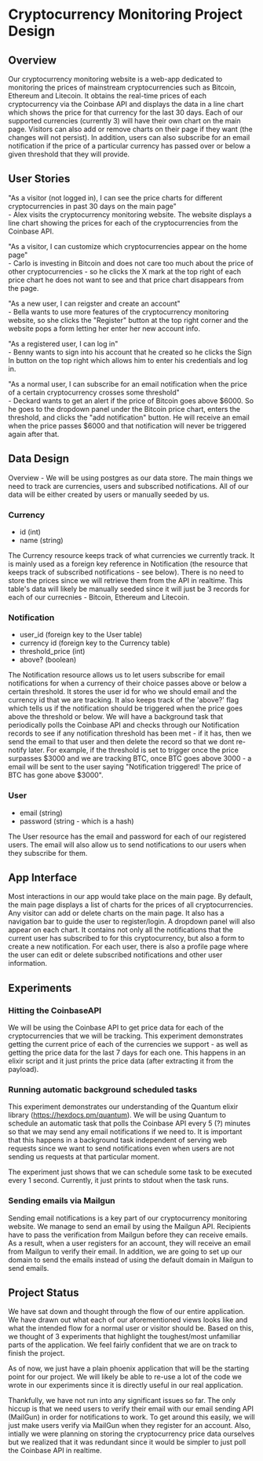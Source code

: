 # Cryptocurrency Monitoring Project Design
## Overview
Our cryptocurrency monitoring website is a web-app dedicated to monitoring the prices of mainstream cryptocurrencies such as Bitcoin, Ethereum and Litecoin. It obtains the real-time prices of each cryptocurrency via the Coinbase API and displays the data in a line chart which shows the price for that currency for the last 30 days. Each of our supported currencies (currently 3) will have their own chart on the main page. Visitors can also add or remove charts on their page if they want (the changes will not persist). In addition, users can also subscribe for an email notification if the price of a particular currency has passed over or below a given threshold that they will provide.

## User Stories
"As a visitor (not logged in), I can see the price charts for different cryptocurrencies in past 30 days on the main page" <br>
\- Alex visits the cryptocurrency monitoring website. The website displays a line chart showing the prices for each of the cryptocurrencies from the Coinbase API.

"As a visitor, I can customize which cryptocurrencies appear on the home page"<br>
\- Carlo is investing in Bitcoin and does not care too much about the price of other cryptocurrencies - so he clicks the X mark at the top right of each price chart he does not want to see and that price chart disappears from the page.

"As a new user, I can reigster and create an account"<br>
\- Bella wants to use more features of the cryptocurrency monitoring website, so she clicks the "Register" button at the top right corner and the website pops a form letting her enter her new account info.

"As a registered user, I can log in"<br>
\- Benny wants to sign into his account that he created so he clicks the Sign In button on the top right which allows him to enter his credentials and log in.

"As a normal user, I can subscribe for an email notification when the price of a certain cryptocurrency crosses some threshold"<br>
\- Deckard wants to get an alert if the price of Bitcoin goes above $6000. So he goes to the dropdown panel under the Bitcoin price chart, enters the threshold, and clicks the "add notification" button. He will receive an email when the price passes $6000 and that notification will never be triggered again after that.

## Data Design

Overview - We will be using postgres as our data store. The main things we need to track are currencies, users and subscribed notifications. All of our data will be either created by users or manually seeded by us.

### Currency
- id (int)
- name (string)

The Currency resource keeps track of what currencies we currently track. It is mainly used as a foreign key reference in Notification (the resource that keeps track of subscribed notifications - see below). There is no need to store the prices since we will retrieve them from the API in realtime. This table's data will likely be manually seeded since it will just be 3 records for each of our currecnies - Bitcoin, Ethereum and Litecoin.

### Notification
- user_id (foreign key to the User table)
- currency id (foreign key to the Currency table)
- threshold_price (int)
- above? (boolean)

The Notification resource allows us to let users subscribe for email notifications for when a currency of their choice passes above or below a certain threshold. It stores the user id for who we should email and the currency id that we are tracking. It also keeps track of the 'above?' flag which tells us if the notification should be triggered when the price goes above the threshold or below.  We will have a background task that periodically polls the Coinbase API and checks through our Notification records to see if any notification threshold has been met - if it has, then we send the email to that user and then delete the record so that we dont re-notify later. For example, if the threshold is set to trigger once the price surpasses $3000 and we are tracking BTC, once BTC goes above 3000 - a email will be sent to the user saying "Notification triggered! The price of BTC has gone above $3000".

### User
- email (string)
- password (string - which is a hash)

The User resource has the email and password for each of our registered users. The email will also allow us to send notifications to our users when they subscribe for them.

## App Interface
Most interactions in our app would take place on the main page. By default, the main page displays a list of charts for the prices of all cryptocurrencies. Any visitor can add or delete charts on the main page. It also has a navigation bar to guide the user to register/login.  A dropdown panel will also appear on each chart. It contains not only all the notifications that the current user has subscribed to for this cryptocurrency, but also a form to create a new notification. For each user, there is also a profile page where the user can edit or delete subscribed notifications and other user information.

## Experiments

### Hitting the CoinbaseAPI
We will be using the Coinbase API to get price data for each of the cryptocurrencies that we will be tracking. This experiment demonstrates getting the current price of each of the currencies we support - as well as getting the price data for the last 7 days for each one. This happens in an elixir script and it just prints the price data (after extracting it from the payload).

### Running automatic background scheduled tasks
This experiment demonstrates our understanding of the Quantum elixir library (https://hexdocs.pm/quantum). We will be using Quantum to schedule an automatic task that polls the Coinbase API every 5 (?) minutes so that we may send any email notifications if we need to. It is important that this happens in a background task independent of serving web requests since we want to send notifications even when users are not sending us requests at that particular moment.

The experiment just shows that we can schedule some task to be executed every 1 second. Currently, it just prints to stdout when the task runs.


### Sending emails via Mailgun
Sending email notifications is a key part of our cryptocurrency monitoring website. We manage to send an email by using the Mailgun API. Recipients have to pass the verification from Mailgun before they can receive emails. As a result, when a user registers for an account, they will receive an email from Mailgun to verify their email. In addition, we are going to set up our domain to send the emails instead of using the default domain in Mailgun to send emails.

## Project Status

We have sat down and thought through the flow of our entire application. We have drawn out what each of our aforementioned views looks like and what the intended flow for a normal user or visitor should be. Based on this, we thought of 3 experiments that highlight the toughest/most unfamiliar parts of the application. We feel fairly confident that we are on track to finish the project.

As of now, we just have a plain phoenix application that will be the starting point for our project. We will likely be able to re-use a lot of the code we wrote in our experiments since it is directly useful in our real application. 

Thankfully, we have not run into any significant issues so far. The only hiccup is that we need users to verify their email with our email sending API (MailGun) in order for notifications to work. To get around this easily, we will just make users verify via MailGun when they register for an account. 
Also, intially we were planning on storing the cryptocurrency price data ourselves but we realized that it was redundant since it would be simpler to just poll the Coinbase API in realtime.
